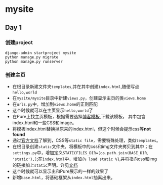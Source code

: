 # mysite
## Day 1
### 创建project 
```shell
django-admin startproject mysite
python manage.py migrate
python manage.py runserver
```
### 创建主页
- 在根目录新建文件夹`templates`,并在其中创建`index.html`,随便写点`hello,world`
- 在`mysite/mysite`目录中新建`views.py`，创建显示主页的类`views.home`
- 在`urls.py`中，增加到`views.home`的正则匹配
- 这个时候就可以在主页显示`hello,world`了
- 在Pure上找主页模板，根据需要选择[博客模板](https://purecss.io/layouts/),下载该模板，
其中包含index.html和一些CSS和image。
- 将模板index.html替换掉原来的index.html，但这个时候会提示css等**not found**
- 通过[官方文档](https://docs.djangoproject.com/en/1.11/howto/static-files/)了解到，CSS等`static file`，需要特殊处理，类似`templates`。
- 在根目录创建`static`文件夹，将模板中的css和img文件夹拷贝到其中；在`settings.py`中，增加定义`STATICFILES_DIR=[os.path.join(BASE_DIR, 'static'),]`;在`index.html`中，增加`{% load static %}`,并将指向css和img的链接加上`static`声明。详见[文档](https://docs.djangoproject.com/en/1.11/howto/static-files/)
- 这个时候就可以显示出和Pure展示的一样的效果了
- 新增`base.html`，将基础框架从`index.html`抽离出来。
